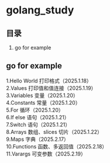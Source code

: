 # golang_study

## 目录
1. go for example

## go for example
1.Hello World 打印格式（2025.1.18）  
2.Values 打印值和值连接（2025.1.19）  
3.Variables 变量（2025.1.20）  
4.Constants 常量（2025.1.20）  
5.For 循环（2025.1.20）  
6.If else 语句（2025.1.21）  
7.Switch 语句（2025.1.21）  
8.Arrays 数组、slices 切片（2025.1.22）  
9.Maps 字典（2025.2.17）  
10.Functions 函数、多返回值（2025.2.18）  
11.Varargs 可变参数（2025.2.19）  
